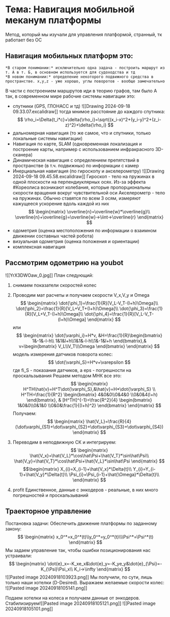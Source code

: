 # Тема: Навигация мобильной меканум платформы
Метод, который мы изучали для управления платформой, странный, тк работает без ОС
## Навигация мобильных платформ это:
	*В старом понимании:* исключительно одна задача - построить маршрут из т. А в т. Б, в основном используется для судоходства и тд
	*В новом понимании:* определение некоторого подвижного средства в пространстве. x,y,z - уже хорошо, углы поворотов - вообще замечательно
В части с построением маршрутов иди в теорию графов, там было
А так, в современном мире рабочие системы навигации это:
- спутники (GPS, ГЛОНАСС и тд)
  ![[Drawing 2024-09-18 09.33.07.excalidraw]]
	тогда мнимое расстояние до каждого спутника:  
	$$
\rho_i=\Delta{t_i*c}+\delta{\rho_i}=\sqrt{(x_i-x)^2+(y_i-y)^2+(z_i-z)^2}+\delta{\rho_i}
$$
- дальномерная навигация (то же самое, что и спутники, только локальные системы навигации)
- Навигация по карте, SLAM (одновременная локализация и построение карты, например с использованием инфракрасного 3D-сканера)
- Динамическая навигация с определением препятствий в пространстве (в т.ч. подвижных) по информации с камер
- Инерциальная навигация (по гироскопу и акселерометру)
	![[Drawing 2024-09-18 09.45.58.excalidraw]]
	Гироскоп - тело на пружинах в одной плоскости на перпендиуклярных осях. Из-за эффекта #Кореолиса возникают колебания, которые пропорциональны скорости вращения вокруг чувствительной оси
	Акселерометр - тело на пружинах. Обычно ставятся по всем 3 осям, измеряют кажущееся ускорение вдоль каждой из них
	$$
	\begin{matrix}
	\overline{n}=\overline{w}*\overline{g}\\
	\overline{n}+\overline{g}=\overline{w}->\iint->\overline{r}
	\end{matrix}
$$
- одометрия (оценка местоположения по информации о взаимном движении составных частей робота)
- визуальная одометрия (оценка положения и ориентации)
- комплексная навигация
## Рассмотрим одометрию на youbot
![[YrX3DWOaw_0.jpg]]
План следующий:
1. снимаем показатели скоростей колес
2. Проводим мат расчеты и получаем скорости V_x,V_y и Omega
$$
\begin{matrix}
\dot{\phi_1}=\frac{1}{R}[V_L-V_T-(l+h)\Omega]\\
\dot{\phi_2}=\frac{1}{R}[V_L+V_T+(l+h)\Omega]\\
\dot{\phi_3}=\frac{1}{R}[V_L+V_T-(l+h)\Omega]\\
\dot{\phi_4}=\frac{1}{R}[V_L-V_T-(l+h)\Omega]
\end{matrix}
$$
или
$$
\begin{matrix}
\dot{\varphi_i}=H*v,
&H=\frac{1}{R}\begin{bmatrix}
1&-1&-l-h\\ 1&1&l+h\\1&1&-l-h\\1&-1&l+h 
\end{bmatrix},&
v=\begin{bmatrix}
V_L\\V_T\\\Omega
\end{bmatrix}
\end{matrix}
$$
модель измерения датчиков поворота колес:
$$
\dot{\varphi_S}=H*v+\varepsilon
$$
где fi_S - показания датчиков, а eps - погрешности на проскальзывания
Решаем методом МНК все это:
$$
\begin{matrix}
H^TH\hat{v}=H^T\dot{\varphi_S},&\hat{v}=H*\dot{\varphi_S}
\\
H^TH=\frac{1}{R^2}
\begin{bmatrix}
4&0&0\\0&4&0 \\0&0&4(l+h) 
\end{bmatrix}, & 
[H^TH]^{-1}=\frac{R^2}{4}
\begin{bmatrix}
1&0&0\\0&1&0 \\0&0&\frac{1}{(l+h)^2} 
\end{bmatrix}
\end{matrix}
$$
Получаем:
$$
\begin{matrix}
\hat{V_L}=\frac{R}{4}(\dot\varphi_{S1}+\dot\varphi_{S2}+\dot\varphi_{S3}+\dot\varphi_{S4})
\end{matrix}
$$
3. Переводим в неподвижную СК и интегрируем:
$$
\begin{matrix}
\hat{V_x}=\hat{V_L}*\cos\hat\Psi+\hat{V_T}*\sin\hat\Psi\\
\hat{V_y}=\hat{V_T}*\cos\hat\Psi+\hat{V_L}*\sin\hat\Psi
\end{matrix}
$$
$$\begin{matrix}
X_{i}=X_{i-1}+\hat{V_x}*\Delta{t}\\
Y_{i}=Y_{i-1}+\hat{V_y}*\Delta{t}\\
\Psi_{i}=\Psi_{i-1}+\hat{\Omega}*\Delta{t}\\
\end{matrix}
$$

4. profit
Единственное, данные с энкодеров - реальные, в них много погрешностей и проскальзываний
## Траекторное управление
Постановка задачи: Обеспечить движение платформы по заданному закону:
$$
\begin{matrix}
x_0^*=x_0^*(t)\\y_0^*=y_0^*(t)\\\Psi^*=\Psi^*(t)
\end{matrix}
$$
Мы задаем управление так, чтобы ошибки позиционирования нас устраивали:
$$
\begin{matrix}
\dot{e}_x=-K_xe_x&\dot{e}_y=-K_ye_y&\dot{e}_{\Psi}=-K_{\Psi}\Psi_x\\ 
K_i->\infty
\end{matrix}
$$
![[Pasted image 20240918103923.png]]
Мы получили, по сути, лишь только наши хотелки (D-Desired). Выражаем желаемые скорости колес:
![[Pasted image 20240918105141.png]]

Подаем хотелки на колеса и получаем данные от энкодеров. Стабилизируем![[Pasted image 20240918105121.png]]
![[Pasted image 20240918105101.png]]